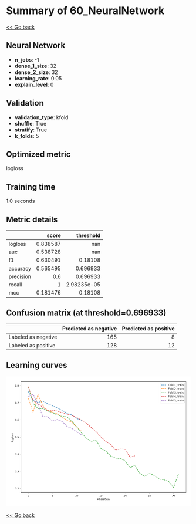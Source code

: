 # Summary of 60_NeuralNetwork

[<< Go back](../README.md)


## Neural Network
- **n_jobs**: -1
- **dense_1_size**: 32
- **dense_2_size**: 32
- **learning_rate**: 0.05
- **explain_level**: 0

## Validation
 - **validation_type**: kfold
 - **shuffle**: True
 - **stratify**: True
 - **k_folds**: 5

## Optimized metric
logloss

## Training time

1.0 seconds

## Metric details
|           |    score |     threshold |
|:----------|---------:|--------------:|
| logloss   | 0.838587 | nan           |
| auc       | 0.538728 | nan           |
| f1        | 0.630491 |   0.18108     |
| accuracy  | 0.565495 |   0.696933    |
| precision | 0.6      |   0.696933    |
| recall    | 1        |   2.98235e-05 |
| mcc       | 0.181476 |   0.18108     |


## Confusion matrix (at threshold=0.696933)
|                     |   Predicted as negative |   Predicted as positive |
|:--------------------|------------------------:|------------------------:|
| Labeled as negative |                     165 |                       8 |
| Labeled as positive |                     128 |                      12 |

## Learning curves
![Learning curves](learning_curves.png)

[<< Go back](../README.md)
